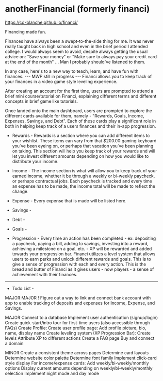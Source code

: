 # anotherFinancial (formerly financi)

https://cd-blanche.github.io/financi/

Financing made fun. 

Finances have always been a swept-to-the-side thing for me. It was never really taught back in high school and even in the brief period I attended college. I would always seem to avoid, despite always getting the usual advice on:
"Save your money" 
or
"Make sure to always pay your credit card at the end of the month"
...
Man I probably should've listened to them.

In any case, here's to a new way to teach, learn, and have fun with finances.
--- MWP still in progress ---
Financi allows you to keep track of your finances in a video game style leveling experience.

After creating an account for the first time, users are prompted to attend a brief mini course/tutorial on Financi, explaining different terms and different concepts in brief game like tutorials.

Once landed onto the main dashboard, users are prompted to explore the different cards available for them, namely - "Rewards, Goals, Income, Expenses, Savings, and Debt". Each of these cards play a significant role in both in helping keep track of a users finances and their in-app progression.

- Rewards -
Rewards is a section where you can add different items to your wishlist. These items can vary from that $200.00 gaming keyboard you've been eyeing on, or perhaps that vacation you've been planning on taking. This section will help you keep track of your rewards and will let you invest different amounts depending on how you would like to distribute your income.

- Income - 
The income section is what will allow you to keep track of your earned income, whether it be through a weekly or bi-weekly paycheck, or perhaps contractual jobs. Each paycheck is tracked and every time an expense has to be made, the income total will be made to reflect the change.

- Expense -
Every expense that is made will be listed here. 

- Savings -

- Debt -

- Goals -

- Progression -
Every time an action has been completed - ex: depositing a paycheck, paying a bill, adding to savings, investing into a reward, achieving a milestone on a goal, etc. - XP will be rewarded and added towards your progression bar. Financi utilizes a level system that allows users to earn perks and unlock different rewards and goals. This is to give a sense of progression with each and every action. This is the bread and butter of Financi as it gives users - now players - a sense of achievement with their finances.



---



- Todo List -

MAJOR MAJOR !
Figure out a way to link and connect bank account with app to enable tracking of deposits and expenses for Income, Expense, and Savings.

MAJOR
Connect to a database
Implement user authentication (signup/login)
  Create quick-start/intro tour for first-time users (also accessible through FAQs)
Create Profile:
  Create user profile page:
    Add profile picture, bio, name, display name
Create leveling system (XP Progression Bar):
  Create levels
  Attribute XP to different actions
Create a FAQ page
Buy and connect a domain

MINOR
Create a consistent theme across pages
  Determine card layouts
  Determine website color palette
  Determine font family
Implement click-card style display
For income/expense cards:
  Add weekly/bi-weekly/monthly options 
  Display current amounts depending on weekly/bi-weekly/monthly selection
Implement night mode and day mode

